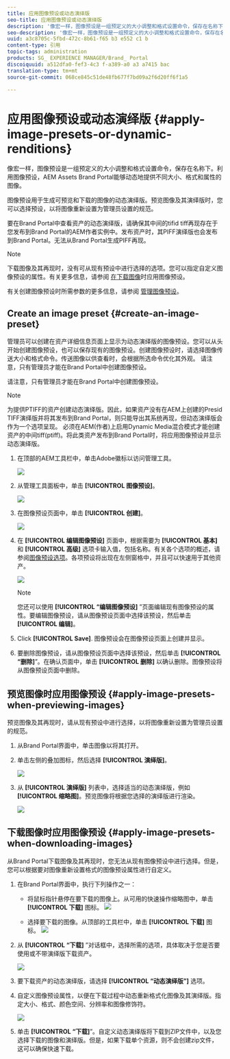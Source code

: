 ```yaml
---
title: 应用图像预设或动态演绎版
seo-title: 应用图像预设或动态演绎版
description: '像宏一样，图像预设是一组预定义的大小调整和格式设置命令，保存在名称下。利用图像预设，AEM Assets Brand Portal能够动态地提供不同大小、格式和属性的图像。 '
seo-description: '像宏一样，图像预设是一组预定义的大小调整和格式设置命令，保存在名称下。利用图像预设，AEM Assets Brand Portal能够动态地提供不同大小、格式和属性的图像。 '
uuid: a3c8705c-5fbd-472c-8b61-f65 b3 e552 c1 b
content-type: 引用
topic-tags: administration
products: SG_ EXPERIENCE MANAGER/Brand_ Portal
discoiquuid: a512dfa0-fef3-4c3 f-a389-a0 a3 a7415 bac
translation-type: tm+mt
source-git-commit: 068ce845c51de48fb677f7bd09a2f6d20ff6f1a5

---
```



# 应用图像预设或动态演绎版 {#apply-image-presets-or-dynamic-renditions}

像宏一样，图像预设是一组预定义的大小调整和格式设置命令，保存在名称下。利用图像预设，AEM Assets Brand Portal能够动态地提供不同大小、格式和属性的图像。

图像预设用于生成可预览和下载的图像的动态演绎版。预览图像及其演绎版时，您可以选择预设，以将图像重新设置为管理员设置的规范。

要在Brand Portal中查看资产的动态演绎版，请确保其中间的tifid tiff再现存在于您发布到Brand Portal的AEM作者实例中。发布资产时，其PIFF演绎版也会发布到Brand Portal。无法从Brand Portal生成PIFF再现。

>[!NOTE]
>
>下载图像及其再现时，没有可从现有预设中进行选择的选项。您可以指定自定义图像预设的属性。有关更多信息，请参阅 [在下载图像](../using/brand-portal-image-presets.md#main-pars-text-1403412644)时应用图像预设。

有关创建图像预设时所需参数的更多信息，请参阅 [管理图像预设](https://docs.adobe.com/docs/en/AEM/6-0/administer/integration/dynamic-media/image-presets.html)。

## Create an image preset {#create-an-image-preset}

管理员可以创建在资产详细信息页面上显示为动态演绎版的图像预设。您可以从头开始创建图像预设，也可以保存现有的图像预设。创建图像预设时，请选择图像传送大小和格式命令。传送图像以供查看时，会根据所选命令优化其外观。
请注意，只有管理员才能在Brand Portal中创建图像预设。

请注意，只有管理员才能在Brand Portal中创建图像预设。

>[!NOTE]
>
>为提供PTIFF的资产创建动态演绎版。因此，如果资产没有在AEM上创建的Presid TIFF演绎版并将其发布到Brand Portal，则只能导出其系统再现，但动态演绎版会作为一个选项呈现。
必须在AEM(作者)上启用Dynamic Media混合模式才能创建资产的中间tiff(ptiff)。将此类资产发布到Brand Portal时，将应用图像预设并显示动态演绎版。

1. 在顶部的AEM工具栏中，单击Adobe徽标以访问管理工具。

   ![](assets/AEMlogo.png)

2. 从管理工具面板中，单击 **[!UICONTROL 图像预设]**。

   ![](assets/admin-tools-panel-4.png)

3. 在图像预设页面中，单击 **[!UICONTROL 创建]**。

   ![](assets/image_preset_homepage.png)

4. 在 **[!UICONTROL 编辑图像预设]** 页面中，根据需要为 **[!UICONTROL 基本]** 和 **[!UICONTROL 高级]** 选项卡输入值，包括名称。有关各个选项的概述，请参阅[图像预设选项](https://docs.adobe.com/docs/en/AEM/6-0/administer/integration/dynamic-media/image-presets.html#Image%20preset%20options)。各项预设将出现在左侧窗格中，并且可以快速用于其他资产。

   ![](assets/image_preset_create.png)

   >[!NOTE]
   >
   >您还可以使用 **[!UICONTROL “编辑图像预设]** ”页面编辑现有图像预设的属性。要编辑图像预设，请从图像预设页面中选择该预设，然后单击 **[!UICONTROL 编辑]**。

5. Click **[!UICONTROL Save]**. 图像预设会在图像预设页面上创建并显示。
6. 要删除图像预设，请从图像预设页面中选择该预设，然后单击 **[!UICONTROL “删除]**”。在确认页面中，单击 **[!UICONTROL 删除]** 以确认删除。图像预设将从图像预设页面中删除。

## 预览图像时应用图像预设 {#apply-image-presets-when-previewing-images}

预览图像及其再现时，请从现有预设中进行选择，以将图像重新设置为管理员设置的规范。

1. 从Brand Portal界面中，单击图像以将其打开。
2. 单击左侧的叠加图标，然后选择 **[!UICONTROL 演绎版]**。

   ![](assets/image-preset-previewrenditions.png)

3. 从 **[!UICONTROL 演绎版]** 列表中，选择适当的动态演绎版，例如 **[!UICONTROL 缩略图]**。预览图像将根据您选择的演绎版进行渲染。

   ![](assets/image-preset-previewrenditionthumbnail.png)

## 下载图像时应用图像预设 {#apply-image-presets-when-downloading-images}

从Brand Portal下载图像及其再现时，您无法从现有图像预设中进行选择。但是，您可以根据要对图像重新设置格式的图像预设属性进行自定义。

1. 在Brand Portal界面中，执行下列操作之一：

   * 将鼠标指针悬停在要下载的图像上。从可用的快速操作缩略图中，单击 **[!UICONTROL 下载]** 图标。
   ![](assets/downloadsingleasset.png)

   * 选择要下载的图像。从顶部的工具栏中，单击 **[!UICONTROL 下载]** 图标。
   ![](assets/downloadassets.png)

2. 从 **[!UICONTROL “下载]** ”对话框中，选择所需的选项，具体取决于您是否要使用或不带演绎版下载资产。

   ![](assets/donload-assets-dialog.png)

3. 要下载资产的动态演绎版，请选择 **[!UICONTROL “动态演绎版”]** 选项。
4. 自定义图像预设属性，以便在下载过程中动态重新格式化图像及其演绎版。指定大小、格式、颜色空间、分辨率和图像修饰符。

   ![](assets/dynamicrenditions.png)

5. 单击 **[!UICONTROL “下载]**”。自定义动态演绎版将下载到ZIP文件中，以及您选择下载的图像和演绎版。但是，如果下载单个资源，则不会创建zip文件，这可以确保快速下载。
